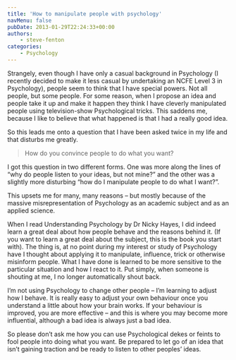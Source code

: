 ```yaml
---
title: 'How to manipulate people with psychology'
navMenu: false
pubDate: 2013-01-29T22:24:33+00:00
authors:
    - steve-fenton
categories:
    - Psychology
---
```


Strangely, even though I have only a casual background in Psychology (I recently decided to make it less casual by undertaking an NCFE Level 3 in Psychology), people seem to think that I have special powers. Not all people, but some people. For some reason, when I propose an idea and people take it up and make it happen they think I have cleverly manipulated people using television-show Psychological tricks. This saddens me, because I like to believe that what happened is that I had a really good idea.

So this leads me onto a question that I have been asked twice in my life and that disturbs me greatly.

> How do you convince people to do what you want?

I got this question in two different forms. One was more along the lines of “why do people listen to your ideas, but not mine?” and the other was a slightly more disturbing “how do I manipulate people to do what I want?”.

This upsets me for many, many reasons – but mostly because of the massive misrepresentation of Psychology as an academic subject and as an applied science.

When I read Understanding Psychology by Dr Nicky Hayes, I did indeed learn a great deal about how people behave and the reasons behind it. (If you want to learn a great deal about the subject, this is the book you start with). The thing is, at no point during my interest or study of Psychology have I thought about applying it to manipulate, influence, trick or otherwise misinform people. What I have done is learned to be more sensitive to the particular situation and how I react to it. Put simply, when someone is shouting at me, I no longer automatically shout back.

I’m not using Psychology to change other people – I’m learning to adjust how I behave. It is really easy to adjust your own behaviour once you understand a little about how your brain works. If your behaviour is improved, you are more effective – and this is where you may become more influential, although a bad idea is always just a bad idea.

So please don’t ask me how you can use Psychological dekes or feints to fool people into doing what you want. Be prepared to let go of an idea that isn’t gaining traction and be ready to listen to other peoples’ ideas.
